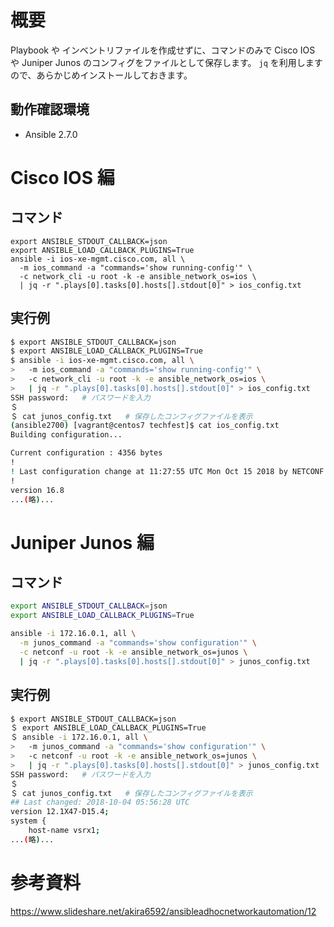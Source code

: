 # 概要
Playbook や インベントリファイルを作成せずに、コマンドのみで Cisco IOS や Juniper Junos のコンフィグをファイルとして保存します。
`jq` を利用しますので、あらかじめインストールしておきます。

## 動作確認環境
- Ansible 2.7.0

# Cisco IOS 編 

## コマンド
```
export ANSIBLE_STDOUT_CALLBACK=json
export ANSIBLE_LOAD_CALLBACK_PLUGINS=True
ansible -i ios-xe-mgmt.cisco.com, all \
  -m ios_command -a "commands='show running-config'" \
  -c network_cli -u root -k -e ansible_network_os=ios \
  | jq -r ".plays[0].tasks[0].hosts[].stdout[0]" > ios_config.txt
```

## 実行例
```bash
$ export ANSIBLE_STDOUT_CALLBACK=json
$ export ANSIBLE_LOAD_CALLBACK_PLUGINS=True
$ ansible -i ios-xe-mgmt.cisco.com, all \
>   -m ios_command -a "commands='show running-config'" \
>   -c network_cli -u root -k -e ansible_network_os=ios \
>   | jq -r ".plays[0].tasks[0].hosts[].stdout[0]" > ios_config.txt
SSH password:   # パスワードを入力
＄
＄ cat junos_config.txt   # 保存したコンフィグファイルを表示
(ansible2700) [vagrant@centos7 techfest]$ cat ios_config.txt
Building configuration...

Current configuration : 4356 bytes
!
! Last configuration change at 11:27:55 UTC Mon Oct 15 2018 by NETCONF
!
version 16.8
...(略)...
```


# Juniper Junos 編
## コマンド
```bash
export ANSIBLE_STDOUT_CALLBACK=json
export ANSIBLE_LOAD_CALLBACK_PLUGINS=True

ansible -i 172.16.0.1, all \
  -m junos_command -a "commands='show configuration'" \
  -c netconf -u root -k -e ansible_network_os=junos \
  | jq -r ".plays[0].tasks[0].hosts[].stdout[0]" > junos_config.txt
```

## 実行例
```bash
$ export ANSIBLE_STDOUT_CALLBACK=json
＄ export ANSIBLE_LOAD_CALLBACK_PLUGINS=True
＄ ansible -i 172.16.0.1, all \
>   -m junos_command -a "commands='show configuration'" \
>   -c netconf -u root -k -e ansible_network_os=junos \
>   | jq -r ".plays[0].tasks[0].hosts[].stdout[0]" > junos_config.txt
SSH password:   # パスワードを入力
＄
＄ cat junos_config.txt   # 保存したコンフィグファイルを表示
## Last changed: 2018-10-04 05:56:28 UTC
version 12.1X47-D15.4;
system {
    host-name vsrx1;
...(略)...
```

# 参考資料
https://www.slideshare.net/akira6592/ansibleadhocnetworkautomation/12
